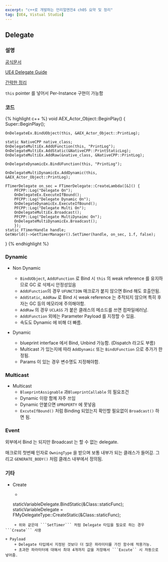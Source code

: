 ```yaml
---
excerpt: "c++로 개발하는 언리얼엔진4 ch05 요약 및 정리"
tag: [UE4, Vistual Studio]
---
```


## Delegate

### 설명 <br/>

[공식문서](https://docs.unrealengine.com/4.27/en-US/ProgrammingAndScripting/ProgrammingWithCPP/UnrealArchitecture/Delegates/)

[UE4 Delegate Guide](https://unreal.gg-labs.com/wiki-archives/macros-and-data-types/delegates-in-ue4-raw-c++-and-bp-exposed)

[간략한 정리](https://answers.unrealengine.com/questions/725851/binding-and-declaring-delegates-in-different-ways.html)

```this``` pointer 를 넣어서 Per-Instance 구현이 가능함

### 코드

{% highlight c++ %}
void AEX_Actor_Object::BeginPlay()
{
	Super::BeginPlay();

	OnDelegateEx.BindUObject(this, &AEX_Actor_Object::PrintLog);
	
	static NativeCPP native_class;
	OnDelegateMultiEx.AddUFunction(this, "PrintLog");
	OnDelegateMultiEx.AddStatic(&NativeCPP::PrintStaticLog);
	OnDelegateMultiEx.AddRaw(&native_class, &NativeCPP::PrintLog);
	
	OnDelegateDynamicEx.BindUFunction(this, "PrintLog");
	
	OnDelegateMultiDynamicEx.AddDynamic(this, &AEX_Actor_Object::PrintLog);
	
	FTimerDelegate on_sec = FTimerDelegate::CreateLambda([&]() {
		PFCPP::Log("Delegate On");
		OnDelegateEx.ExecuteIfBound();
		PFCPP::Log("Delegate Dynamic On");
		OnDelegateDynamicEx.ExecuteIfBound();
		PFCPP::Log("Delegate Multi On");
		OnDelegateMultiEx.Broadcast();
		PFCPP::Log("Delegate MultiDynaimc On");
		OnDelegateMultiDynamicEx.Broadcast();
		});
	static FTimerHandle handle;
	GetWorld()->GetTimerManager().SetTimer(handle, on_sec, 1.f, false);
}
{% endhighlight %}

### Dynamic

+ Non Dynamic
	+ ```BindUObject```, ```AddUFunction``` 로 Bind 시 ```this``` 의 weak reference 를 유지하므로 GC 로 삭제시 안정성있음
	+ ```AddUFunction```의 경우 ```UFUNCTION``` 매크로가 붙지 않으면 Bind 해도 호출안됨.
	+ ```AddStatic```, ```AddRaw``` 로 Bind 시 weak reference 는 추적되지 않으며 특히 후자는 GC 등의 메모리에 주의해야함.
	+ ```AddRaw``` 의 경우 ```UCLASS``` 가 붙은 클래스의 메소드를 쓰면 컴파일에러남.
	+ ```AddUFunction``` 외에는 Parameter Payload 를 지정할 수 있음.
	+ 속도도 Dynamic 에 비해 더 빠름.

+ Dynamic
	+ blueprint interface 에서 Bind, Unbind 가능함. (Dispatch 라고도 부름)
	+ Multicast 가 있는지에 따라 ```AddDynamic``` 또는 ```BindUFunction``` 으로 추가가 한정됨.
	+ Params 이 있는 경우 변수명도 지정해야함.

### Multicast

+ Multicast
	+ ```BlueprintAssignable``` 과```BlueprintCallable``` 의 필요조건
	+ Dynamic 이랑 함께 자주 쓰임
	+ Dynamic 안붙으면 ```UPROPERTY``` 에 못넣음
	+ ```ExcuteIfBound()``` 처럼 Binding 되었는지 확인할 필요없이 ```Broadcast()``` 하면 됨.

### Event

외부에서 Bind 는 되지만 Broadcast 는 할 수 없는 delegate.

매크로의 첫번째 인자로 ```OwningType``` 을 받으며 보통 내부가 되는 클래스가 들어감. 그리고 ```GENERATE_BODY()``` 처럼 클래스 내부에서 정의됨.

### 기타

+ Create
	+ ```
	staticVariableDelegate.BindStatic(&Class::staticFunc);
	 staticVariableDelegate = FMyDelegateType::CreateStatic(&Class::staticFunc);
```
	+ 위와 같은데 ```SetTimer``` 처럼 Delegate 타입을 필요로 하는 경우 ```Create``` 사용

+ Payload
	+ Delegate 타입에서 지정된 것보다 더 많은 파라미터를 가진 함수에 적용가능.
	+ 초과한 파라미터에 대해서 최대 4개까지 값을 저장해서 ```Excute`` 시 자동으로 넣어줌.

